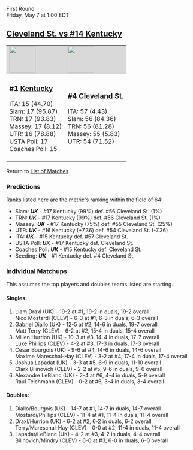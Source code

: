 First Round  
Friday, May 7 at 1:00 EDT
## [Cleveland St. vs #14 Kentucky](https://www.ncaa.com/game/5833389) 

<table>  
<tr style="background-color: #d9d9d9 !important"><td><a href="../"><img src="https://www.ncaa.com/sites/default/files/images/logos/schools/k/kentucky.70.png" width="70" height="70" /></a></td><td><a href="../"><img src="https://www.ncaa.com/sites/default/files/images/logos/schools/c/cleveland-st.70.png" width="70" height="70" /></a></td></tr>
<tr><td>  

<h3>#1 <a href="../">Kentucky</a></h3>  
ITA: 15 (44.70)<br>  
Slam: 17 (95.87)<br>  
TRN: 17 (93.83)<br>  
Massey: 17 (8.12)<br>  
UTR: 16 (78.88)<br>  
USTA Poll: 17<br>  
Coaches Poll: 15<br>  
<br>  

</td><td>  

<h3>#4 <a href="../">Cleveland St.</a></h3>  
ITA: 57 (4.43)<br>  
Slam: 56 (84.36)<br>  
TRN: 56 (81.28)<br>  
Massey: 55 (5.83)<br>  
UTR: 54 (71.52)<br>  
<br>  

</td></tr></table>  


Return to [List of Matches](../index.md)  

### Predictions  

Ranks listed here are the metric's ranking within the field of 64:  
- Slam: ***UK*** - #17 Kentucky (99%) def. #56 Cleveland St. (1%)  
- TRN: ***UK*** - #17 Kentucky (99%) def. #56 Cleveland St. (1%)  
- Massey: ***UK*** - #17 Kentucky (75%) def. #55 Cleveland St. (25%)  
- UTR: ***UK*** - #16 Kentucky (+7.36) def. #54 Cleveland St. (-7.36)  
- ITA: ***UK*** - #15 Kentucky def. #57 Cleveland St.  
- USTA Poll: ***UK*** - #17 Kentucky def. Cleveland St.  
- Coaches Poll: ***UK*** - #15 Kentucky def. Cleveland St.  
- Seeding: ***UK*** - #1 Kentucky def. #4 Cleveland St.  

### Individual Matchups  

This assumes the top players and doubles teams listed are starting.  

#### Singles:  
1. Liam Draxl (UK) - 19-2 at #1, 19-2 in duals, 19-2 overall  
   Nico Mostardi (CLEV) - 6-3 at #1, 6-3 in duals, 6-3 overall
2. Gabriel Diallo (UK) - 12-5 at #2, 14-6 in duals, 19-7 overall  
   Matt Terry (CLEV) - 6-2 at #2, 15-4 in duals, 15-4 overall
3. Millen Hurrion (UK) - 10-3 at #3, 14-4 in duals, 17-7 overall  
   Luke Phillips (CLEV) - 4-2 at #3, 17-3 in duals, 17-3 overall
4. Cesar Bourgois (UK) - 9-6 at #4, 14-6 in duals, 14-6 overall  
   Maxime Mareschal-Hay (CLEV) - 3-2 at #4, 17-4 in duals, 17-4 overall
5. Joshua Lapadat (UK) - 3-3 at #5, 6-9 in duals, 11-10 overall  
   Clark Bilinovich (CLEV) - 2-2 at #5, 9-6 in duals, 9-6 overall
6. Alexandre LeBlanc (UK) - 2-4 at #6, 4-4 in duals, 5-9 overall  
   Raul Teichmann (CLEV) - 0-2 at #6, 3-4 in duals, 3-4 overall

#### Doubles:  
1. Diallo/Bourgois (UK) - 14-7 at #1, 14-7 in duals, 14-7 overall  
   Mostardi/Phillips (CLEV) - 11-4 at #1, 11-4 in duals, 11-4 overall
2. Draxl/Hurrion (UK) - 6-2 at #2, 6-2 in duals, 6-2 overall  
   Terry/Mareschal-Hay (CLEV) - 0-0 at #2, 11-4 in duals, 11-4 overall
3. Lapadat/LeBlanc (UK) - 4-2 at #3, 4-2 in duals, 4-4 overall  
   Bilinovich/Mindry (CLEV) - 6-0 at #3, 6-0 in duals, 6-0 overall
